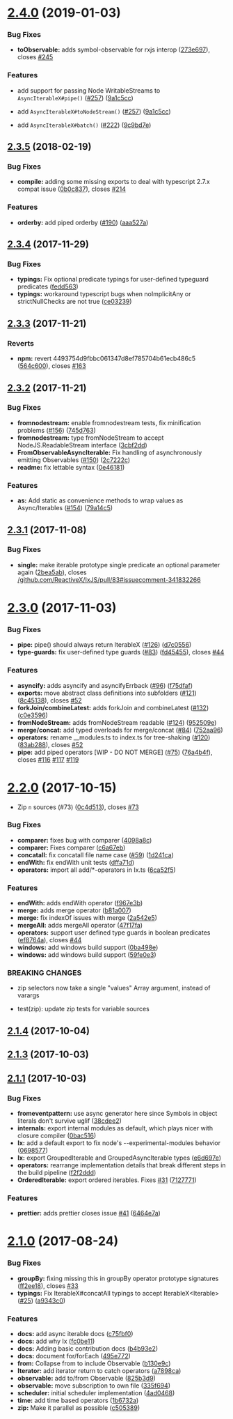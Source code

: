 # [2.4.0](https://github.com/ReactiveX/IxJS/compare/v2.3.5...v2.4.0) (2019-01-03)


### Bug Fixes

* **toObservable:** adds symbol-observable for rxjs interop ([273e697](https://github.com/ReactiveX/IxJS/commit/273e697)), closes [#245](https://github.com/ReactiveX/IxJS/issues/245)


### Features

* add support for passing Node WritableStreams to `AsyncIterableX#pipe()` ([#257](https://github.com/ReactiveX/IxJS/issues/257)) ([9a1c5cc](https://github.com/ReactiveX/IxJS/commit/9a1c5cc))

* add `AsyncIterableX#toNodeStream()` ([#257](https://github.com/ReactiveX/IxJS/issues/257)) ([9a1c5cc](https://github.com/ReactiveX/IxJS/commit/9a1c5cc))

* add `AsyncIterableX#batch()` ([#222](https://github.com/ReactiveX/IxJS/issues/222)) ([9c9bd7e](https://github.com/ReactiveX/IxJS/commit/9c9bd7e))



## [2.3.5](https://github.com/ReactiveX/IxJS/compare/9.2.0...v2.3.5) (2018-02-19)


### Bug Fixes

* **compile:** adding some missing exports to deal with typescript 2.7.x compat issue ([0b0c837](https://github.com/ReactiveX/IxJS/commit/0b0c837)), closes [#214](https://github.com/ReactiveX/IxJS/issues/214)


### Features

* **orderby:** add piped orderby ([#190](https://github.com/ReactiveX/IxJS/issues/190)) ([aaa527a](https://github.com/ReactiveX/IxJS/commit/aaa527a))



## [2.3.4](https://github.com/ReactiveX/IxJS/compare/v2.3.3...v2.3.4) (2017-11-29)


### Bug Fixes

* **typings:** Fix optional predicate typings for user-defined typeguard predicates ([fedd563](https://github.com/ReactiveX/IxJS/commit/fedd563))
* **typings:** workaround typescript bugs when noImplicitAny or strictNullChecks are not true ([ce03239](https://github.com/ReactiveX/IxJS/commit/ce03239))



## [2.3.3](https://github.com/ReactiveX/IxJS/compare/v2.3.2...v2.3.3) (2017-11-21)


### Reverts

* **npm:** revert 4493754d9fbbc061347d8ef785704b61ecb486c5 ([564c600](https://github.com/ReactiveX/IxJS/commit/564c600)), closes [#163](https://github.com/ReactiveX/IxJS/issues/163)



## [2.3.2](https://github.com/ReactiveX/IxJS/compare/v2.3.1...v2.3.2) (2017-11-21)


### Bug Fixes

* **fromnodestream:** enable fromnodestream tests, fix minification problems ([#156](https://github.com/ReactiveX/IxJS/issues/156)) ([745d763](https://github.com/ReactiveX/IxJS/commit/745d763))
* **fromnodestream:** type fromNodeStream to accept NodeJS.ReadableStream interface ([3cbf2dd](https://github.com/ReactiveX/IxJS/commit/3cbf2dd))
* **FromObservableAsyncIterable:** Fix handling of asynchronously emitting Observables ([#150](https://github.com/ReactiveX/IxJS/issues/150)) ([2c7222c](https://github.com/ReactiveX/IxJS/commit/2c7222c))
* **readme:** fix lettable syntax ([0e46181](https://github.com/ReactiveX/IxJS/commit/0e46181))


### Features

* **as:** Add static as convenience methods to wrap values as Async/Iterables ([#154](https://github.com/ReactiveX/IxJS/issues/154)) ([79a14c5](https://github.com/ReactiveX/IxJS/commit/79a14c5))



## [2.3.1](https://github.com/ReactiveX/IxJS/compare/v2.3.0...v2.3.1) (2017-11-08)


### Bug Fixes

* **single:** make iterable prototype single predicate an optional parameter again ([2bea5ab](https://github.com/ReactiveX/IxJS/commit/2bea5ab)), closes [/github.com/ReactiveX/IxJS/pull/83#issuecomment-341832266](https://github.com//github.com/ReactiveX/IxJS/pull/83/issues/issuecomment-341832266)



# [2.3.0](https://github.com/ReactiveX/IxJS/compare/v2.2.0...v2.3.0) (2017-11-03)


### Bug Fixes

* **pipe:** pipe() should always return IterableX<T> ([#126](https://github.com/ReactiveX/IxJS/issues/126)) ([d7c0556](https://github.com/ReactiveX/IxJS/commit/d7c0556))
* **type-guards:** fix user-defined type guards ([#83](https://github.com/ReactiveX/IxJS/issues/83)) ([fd45455](https://github.com/ReactiveX/IxJS/commit/fd45455)), closes [#44](https://github.com/ReactiveX/IxJS/issues/44)


### Features

* **asyncify:** adds asyncify and asyncifyErrback ([#96](https://github.com/ReactiveX/IxJS/issues/96)) ([f75dfaf](https://github.com/ReactiveX/IxJS/commit/f75dfaf))
* **exports:** move abstract class definitions into subfolders ([#121](https://github.com/ReactiveX/IxJS/issues/121)) ([8c45138](https://github.com/ReactiveX/IxJS/commit/8c45138)), closes [#52](https://github.com/ReactiveX/IxJS/issues/52)
* **forkJoin/combineLatest:** adds forkJoin and combineLatest ([#132](https://github.com/ReactiveX/IxJS/issues/132)) ([c0e3596](https://github.com/ReactiveX/IxJS/commit/c0e3596))
* **fromNodeStream:** adds fromNodeStream readable ([#124](https://github.com/ReactiveX/IxJS/issues/124)) ([952509e](https://github.com/ReactiveX/IxJS/commit/952509e))
* **merge/concat:** add typed overloads for merge/concat ([#84](https://github.com/ReactiveX/IxJS/issues/84)) ([752aa96](https://github.com/ReactiveX/IxJS/commit/752aa96))
* **operators:** rename __modules.ts to index.ts for tree-shaking ([#120](https://github.com/ReactiveX/IxJS/issues/120)) ([83ab288](https://github.com/ReactiveX/IxJS/commit/83ab288)), closes [#52](https://github.com/ReactiveX/IxJS/issues/52)
* **pipe:** add piped operators [WIP - DO NOT MERGE] ([#75](https://github.com/ReactiveX/IxJS/issues/75)) ([76a4b4f](https://github.com/ReactiveX/IxJS/commit/76a4b4f)), closes [#116](https://github.com/ReactiveX/IxJS/issues/116) [#117](https://github.com/ReactiveX/IxJS/issues/117) [#119](https://github.com/ReactiveX/IxJS/issues/119)



# [2.2.0](https://github.com/ReactiveX/IxJS/compare/v2.1.4...v2.2.0) (2017-10-15)


* Zip `n` sources (#73) ([0c4d513](https://github.com/ReactiveX/IxJS/commit/0c4d513)), closes [#73](https://github.com/ReactiveX/IxJS/issues/73)


### Bug Fixes

* **comparer:** fixes bug with comparer ([4098a8c](https://github.com/ReactiveX/IxJS/commit/4098a8c))
* **comparer:** Fixes comparer  ([c6a67eb](https://github.com/ReactiveX/IxJS/commit/c6a67eb))
* **concatall:** fix concatall file name case ([#59](https://github.com/ReactiveX/IxJS/issues/59)) ([1d241ca](https://github.com/ReactiveX/IxJS/commit/1d241ca))
* **endWith:** fix endWith unit tests ([dffa71d](https://github.com/ReactiveX/IxJS/commit/dffa71d))
* **operators:** import all add/*-operators in Ix.ts ([6ca52f5](https://github.com/ReactiveX/IxJS/commit/6ca52f5))


### Features

* **endWith:** adds endWith operator ([f967e3b](https://github.com/ReactiveX/IxJS/commit/f967e3b))
* **merge:** adds merge operator ([b81a007](https://github.com/ReactiveX/IxJS/commit/b81a007))
* **merge:** fix indexOf issues with merge ([2a542e5](https://github.com/ReactiveX/IxJS/commit/2a542e5))
* **mergeAll:** adds mergeAll operator ([47f17fa](https://github.com/ReactiveX/IxJS/commit/47f17fa))
* **operators:** support user defined type guards in boolean predicates ([ef8764a](https://github.com/ReactiveX/IxJS/commit/ef8764a)), closes [#44](https://github.com/ReactiveX/IxJS/issues/44)
* **windows:** add windows build support ([0ba498e](https://github.com/ReactiveX/IxJS/commit/0ba498e))
* **windows:** add windows build support ([59fe0e3](https://github.com/ReactiveX/IxJS/commit/59fe0e3))


### BREAKING CHANGES

* zip selectors now take a single "values" Array argument, instead of varargs

* test(zip): update zip tests for variable sources



## [2.1.4](https://github.com/ReactiveX/IxJS/compare/v2.1.3...v2.1.4) (2017-10-04)



## [2.1.3](https://github.com/ReactiveX/IxJS/compare/v2.1.1...v2.1.3) (2017-10-03)



## [2.1.1](https://github.com/ReactiveX/IxJS/compare/v2.1.0...v2.1.1) (2017-10-03)


### Bug Fixes

* **fromeventpattern:** use async generator here since Symbols in object literals don't survive uglif ([38cdee2](https://github.com/ReactiveX/IxJS/commit/38cdee2))
* **internals:** export internal modules as default, which plays nicer with closure compiler ([0bac516](https://github.com/ReactiveX/IxJS/commit/0bac516))
* **Ix:** add a default export to fix node's --experimental-modules behavior ([0698577](https://github.com/ReactiveX/IxJS/commit/0698577))
* **Ix:** export GroupedIterable and GroupedAsyncIterable types ([e6d697e](https://github.com/ReactiveX/IxJS/commit/e6d697e))
* **operators:** rearrange implementation details that break different steps in the build pipeline ([f2f2ddd](https://github.com/ReactiveX/IxJS/commit/f2f2ddd))
* **OrderedIterable:** export ordered iterables. Fixes [#31](https://github.com/ReactiveX/IxJS/issues/31) ([7127771](https://github.com/ReactiveX/IxJS/commit/7127771))


### Features

* **prettier:** adds prettier closes issue [#41](https://github.com/ReactiveX/IxJS/issues/41) ([6464e7a](https://github.com/ReactiveX/IxJS/commit/6464e7a))



# [2.1.0](https://github.com/ReactiveX/IxJS/compare/825b3d9...v2.1.0) (2017-08-24)


### Bug Fixes

* **groupBy:** fixing missing this in groupBy operator prototype signatures ([ff2ee18](https://github.com/ReactiveX/IxJS/commit/ff2ee18)), closes [#33](https://github.com/ReactiveX/IxJS/issues/33)
* **typings:** Fix IterableX#concatAll typings to accept IterableX<Iterable<T>> ([#25](https://github.com/ReactiveX/IxJS/issues/25)) ([a9343c0](https://github.com/ReactiveX/IxJS/commit/a9343c0))


### Features

* **docs:** add async iterable docs ([c75fbf0](https://github.com/ReactiveX/IxJS/commit/c75fbf0))
* **docs:** add why Ix ([fc0be11](https://github.com/ReactiveX/IxJS/commit/fc0be11))
* **docs:** Adding basic contribution docs ([b4b93e2](https://github.com/ReactiveX/IxJS/commit/b4b93e2))
* **docs:** document for/forEach ([495e772](https://github.com/ReactiveX/IxJS/commit/495e772))
* **from:** Collapse from to include Observable ([b130e9c](https://github.com/ReactiveX/IxJS/commit/b130e9c))
* **Iterator:** add iterator return to catch operators ([a7898ca](https://github.com/ReactiveX/IxJS/commit/a7898ca))
* **observable:** add to/from Observable ([825b3d9](https://github.com/ReactiveX/IxJS/commit/825b3d9))
* **observable:** move subscription to own file ([335f694](https://github.com/ReactiveX/IxJS/commit/335f694))
* **scheduler:** initial scheduler implementation ([4ad0468](https://github.com/ReactiveX/IxJS/commit/4ad0468))
* **time:** add time based operators ([1b6732a](https://github.com/ReactiveX/IxJS/commit/1b6732a))
* **zip:** Make it parallel as possible ([c505389](https://github.com/ReactiveX/IxJS/commit/c505389))



